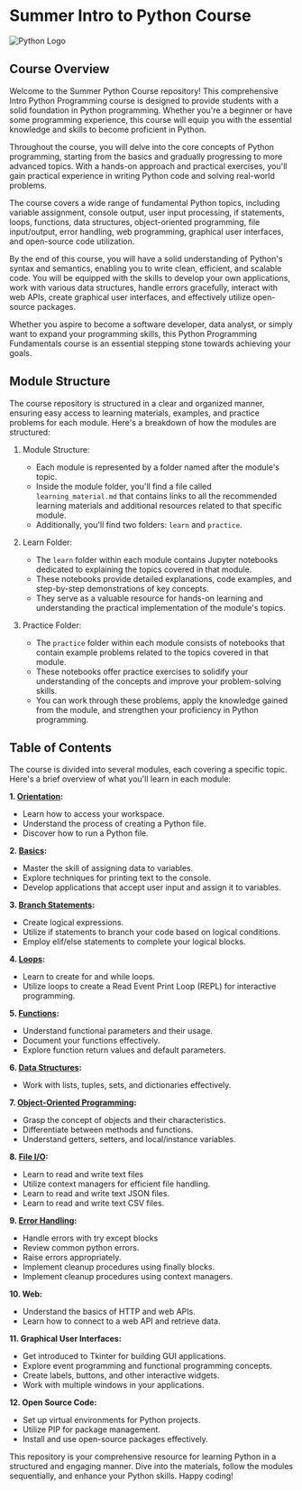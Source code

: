 # Summer Intro to Python Course

![Python Logo](https://upload.wikimedia.org/wikipedia/commons/c/c3/Python-logo-notext.svg)

## Course Overview

Welcome to the Summer Python Course repository! This comprehensive Intro Python
Programming course is designed to provide students with a solid
foundation in Python programming. Whether you're a beginner or have some
programming experience, this course will equip you with the essential knowledge
and skills to become proficient in Python. 

Throughout the course, you will delve into the core concepts of Python
programming, starting from the basics and gradually progressing to more advanced
topics. With a hands-on approach and practical exercises, you'll gain practical
experience in writing Python code and solving real-world problems. 

The course covers a wide range of fundamental Python topics, including variable
assignment, console output, user input processing, if statements, loops,
functions, data structures, object-oriented programming, file input/output,
error handling, web programming, graphical user interfaces, and open-source code
utilization. 

By the end of this course, you will have a solid understanding of Python's
syntax and semantics, enabling you to write clean, efficient, and scalable code.
You will be equipped with the skills to develop your own applications, work with
various data structures, handle errors gracefully, interact with web APIs,
create graphical user interfaces, and effectively utilize open-source packages. 

Whether you aspire to become a software developer, data analyst, or simply want
to expand your programming skills, this Python Programming Fundamentals course
is an essential stepping stone towards achieving your goals.

## Module Structure

The course repository is structured in a clear and organized manner, ensuring
easy access to learning materials, examples, and practice problems for each
module. Here's a breakdown of how the modules are structured: 

1. Module Structure:
   - Each module is represented by a folder named after the module's topic.
   - Inside the module folder, you'll find a file called `learning_material.md`
     that contains links to all the recommended learning materials and
     additional resources related to that specific module. 
   - Additionally, you'll find two folders: `learn` and `practice`.

2. Learn Folder:
   - The `learn` folder within each module contains Jupyter notebooks
     dedicated to explaining the topics covered in that module. 
   - These notebooks provide detailed explanations, code examples, and
     step-by-step demonstrations of key concepts. 
   - They serve as a valuable resource for hands-on learning and understanding
     the practical implementation of the module's topics. 

3. Practice Folder:
   - The `practice` folder within each module consists of notebooks that contain
     example problems related to the topics covered in that module. 
   - These notebooks offer practice exercises to solidify your understanding of
     the concepts and improve your problem-solving skills. 
   - You can work through these problems, apply the knowledge gained from the
     module, and strengthen your proficiency in Python programming. 


## Table of Contents

The course is divided into several modules, each covering a specific topic.
Here's a brief overview of what you'll learn in each module: 

**1. [Orientation](./01_orientation/learning_material.md):**
   - Learn how to access your workspace.
   - Understand the process of creating a Python file.
   - Discover how to run a Python file.

**2. [Basics](./02_basics/learning_material.md):**
   - Master the skill of assigning data to variables.
   - Explore techniques for printing text to the console.
   - Develop applications that accept user input and assign it to variables.

**3. [Branch Statements](./03_branch_statements/learning_material.md):**
   - Create logical expressions.
   - Utilize if statements to branch your code based on logical conditions.
   - Employ elif/else statements to complete your logical blocks.

**4. [Loops](./04_loops/learning_material.md):**
   - Learn to create for and while loops.
   - Utilize loops to create a Read Event Print Loop (REPL) for interactive programming.

**5. [Functions](./05_functions/learning_material.md):**
   - Understand functional parameters and their usage.
   - Document your functions effectively.
   - Explore function return values and default parameters.

**6. [Data Structures](./06_data_structures/learning_material.md):**
   - Work with lists, tuples, sets, and dictionaries effectively.

**7. [Object-Oriented Programming](./07_objects/learning_material.md):**
   - Grasp the concept of objects and their characteristics.
   - Differentiate between methods and functions.
   - Understand getters, setters, and local/instance variables.

**8. [File I/O](./08_file_io/learning_material.md):**
   - Learn to read and write text files
   - Utilize context managers for efficient file handling.
   - Learn to read and write text JSON files.
   - Learn to read and write text CSV files.

**9. [Error Handling](./09_error_handling/learning_material.md):**
   - Handle errors with try except blocks 
   - Review common python errors.
   - Raise errors appropriately.
   - Implement cleanup procedures using finally blocks.
   - Implement cleanup procedures using context managers.

**10. Web:**
   - Understand the basics of HTTP and web APIs.
   - Learn how to connect to a web API and retrieve data.

**11. Graphical User Interfaces:**
   - Get introduced to Tkinter for building GUI applications.
   - Explore event programming and functional programming concepts.
   - Create labels, buttons, and other interactive widgets.
   - Work with multiple windows in your applications.

**12. Open Source Code:**
   - Set up virtual environments for Python projects.
   - Utilize PIP for package management.
   - Install and use open-source packages effectively.

This repository is your comprehensive resource for learning Python in a
structured and engaging manner. Dive into the materials, follow the modules
sequentially, and enhance your Python skills. Happy coding! 